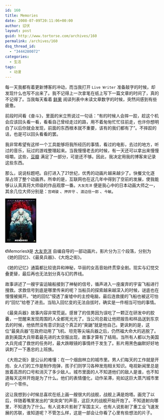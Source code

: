 ```yaml
---
id: 160
title: Memories
date: 2008-07-09T20:11:06+00:00
author: 愆伏
layout: post
guid: http://www.tortorse.com/archives/160
permalink: /archives/160
dsq_thread_id:
  - "3444280072"
categories:
  - 生活
tags:
  - 动漫
---
```

每一天我都有着更新博客的冲动，而当我打开 `Live Writer` 准备敲字的时候，却发现什么也写不出来了。我不记得上一次拿笔在纸上写下一篇文章的时间了，真的不记得了。当我每天看着 [鲜果](http://www.xianguo.com) 阅读列表中未读文章数字的时候，突然间感到有些疲惫。

前段时间看《奋斗》，里面的米立熊说过一句话：“有的时候人会摔一跤，趁这个机会应该回头看一看，看看自己曾经走过的路，用不着匆匆忙忙往前走，也许你想明白了以后你就会发现，前面的东西根本就不重要，该有的我们都有了”。不摔跤的话，也是可以回头看看的罢。

我非常希望有这样一个工具能够将我所经历的事情，看过的电影，去过的地方，听过的音乐，玩过的游戏整理起来。当我慢慢老去的时候，有一天还可以拿出来慢慢咀嚼。这些，[豆瓣](http://www.douban.com) 满足了一部分，可是还不够。因此，我决定用我的博客来记录这些东西。

那么，说说标题吧。自打进入了21世纪，优秀的动画片越来越少了。快餐文化逐渐占领了整个动画界。所幸的是，互联网也在这几年中得到了空前的发展，使我能够认认真真将大师级的作品观摩一番。`大友克洋` 便是我心中的日本动画大师之一，其余几位大师分别是：`宫崎骏` 、`押井守` 、`渡边信一郎` 、`今敏`。

![memories](/wp-content/uploads/2008/07/s1318032.jpg)

《Memories》是 [大友克洋](https://zh.wikipedia.org/zh/%E5%A4%A7%E5%8F%8B%E5%85%8B%E6%B4%8B) 自编自导的一部动画片。影片分为三个段落，分别为《她的回忆》、《最臭兵器》、《大炮之街》。

《她的记忆》通篇都比较诡异和神秘，华丽的女高音始终贯穿全剧。现实与幻觉交叠更替，最后再也无法划分真与幻的界线。

故事讲述了一艘宇宙运输船接到了神秘的信号，循声进入一座废弃的宇宙飞船进行搜救。求救信号到底是哪里传来的呢？当船员的探索越来越深入的时候，谜底也在慢慢被揭开。“她的回忆”侵透了废墟中的主控电脑，最后连救援的飞船也被这可怕的“回忆”给卷了进去。当陷入回忆变的无法自拔时，确实是一件相当可怕的事情。

《最臭兵器》故事内容非常荒诞。感冒了的信男因为误吃了一颗正在研发中的胶囊，一觉醒来发现周围的人全都死光光了。当公司总裁让他把报告和样品送到东京去的时候，他依然没有意识到这个真正的“臭鼬”就是他自己。更讽刺的是，这位“最臭兵器”在政府动用了飞机、坦克等尖端兵器之后，仍然福大命大的逃脱了。直到美国大兵带着最先进的太空服出现，故事才算有了结局。当所有人都以为美国大兵完成了救世的任务时，最大跌眼镜的事情终于发生了。影片用黑色幽默好好地讽刺了一下愚忠的上班族。

《大炮之街》是公认的难懂：在一个烟囱林立的城市里。男人们每天的工作就是开炮、女人们的工作是制作炮弹，孩子们则学习各种发炮相关知识。电视新闻里总是放着高昂的口号和消灭了多少敌人。城市里面的人不知道他们的敌人是谁，也不知道每天这样开炮是为了什么。他们的表情僵化，动作呆滞，宛如这巨大蒸汽城市里的一个零件。

这让我想到小时候总喜欢在纸上画一艘很大的战舰，战舰上满是炮塔。画完了以后，伴随着嘴里发出的“突突突”的声音，这巨大的战舰开始开炮了。不知道射向哪里，不知道为了什么。有人说本片影射了军国主义，也有人说影射了重工业飞速发展的苏联，谁知道呢？不管怎么样，这是一部会让你看了心里有些想法的片子。